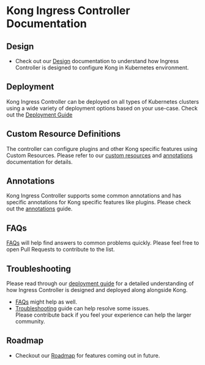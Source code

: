 # Kong Ingress Controller Documentation

## Design

- Check out our [Design][design] documentation to understand how
  Ingress Controller is
  designed to configure Kong in Kubernetes environment.

## Deployment

Kong Ingress Controller can be deployed on all types of Kubernetes clusters
using a wide variety of deployment options based on your use-case.
Check out the [Deployment Guide][deployment]

## Custom Resource Definitions

The controller can configure plugins and other Kong specific features
using Custom Resources. Please refer to our [custom resources][crd] and
[annotations][annotations] documentation for details.

## Annotations

Kong Ingress Controller supports some common annotations and
has specific annotations for Kong specific features like
plugins. Please check out the [annotations][annotations] guide.

## FAQs

[FAQs][faqs] will help find answers to common problems quickly.
Please feel free to open Pull Requests to contribute to the list.

## Troubleshooting

Please read through our [deployment guide][deployment] for a detailed
understanding of how Ingress Controller is designed and deployed
along alongside Kong.

- [FAQs][faqs] might help as well.
- [Troubleshooting][troubleshooting] guide can help
  resolve some issues.  
  Please contribute back if you feel your experience can help
  the larger community.

## Roadmap

- Checkout our [Roadmap][roadmap] for features coming out in future.

[annotations]: annotations.md
[deployment]: deployment/
[crd]: custom-resources.md
[design]: design.md
[faqs]: faq.md
[roadmap]: roadmap.md
[troubleshooting]: troubleshooting.md
